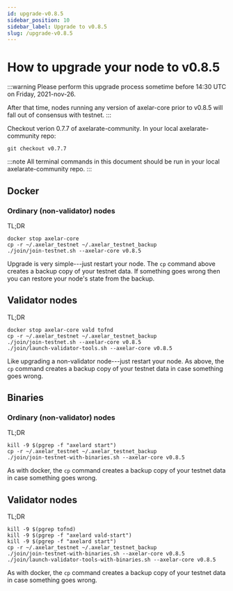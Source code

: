 ```yaml
---
id: upgrade-v0.8.5
sidebar_position: 10
sidebar_label: Upgrade to v0.8.5
slug: /upgrade-v0.8.5
---
```


# How to upgrade your node to v0.8.5

:::warning
Please perform this upgrade process sometime before 14:30 UTC on Friday, 2021-nov-26.

After that time, nodes running any version of axelar-core prior to v0.8.5 will fall out of consensus with testnet.
:::

Checkout verion 0.7.7 of axelarate-community.  In your local axelarate-community repo:
```
git checkout v0.7.7
```

:::note
All terminal commands in this document should be run in your local axelarate-community repo.
:::
## Docker

### Ordinary (non-validator) nodes

TL;DR
```
docker stop axelar-core
cp -r ~/.axelar_testnet ~/.axelar_testnet_backup
./join/join-testnet.sh --axelar-core v0.8.5
```

Upgrade is very simple---just restart your node.  The `cp` command above creates a backup copy of your testnet data.  If something goes wrong then you can restore your node's state from the backup.

## Validator nodes

TL;DR
```
docker stop axelar-core vald tofnd
cp -r ~/.axelar_testnet ~/.axelar_testnet_backup
./join/join-testnet.sh --axelar-core v0.8.5
./join/launch-validator-tools.sh --axelar-core v0.8.5
```

Like upgrading a non-validator node---just restart your node.  As above, the `cp` command creates a backup copy of your testnet data in case something goes wrong.

## Binaries

### Ordinary (non-validator) nodes

TL;DR
```
kill -9 $(pgrep -f "axelard start")
cp -r ~/.axelar_testnet ~/.axelar_testnet_backup
./join/join-testnet-with-binaries.sh --axelar-core v0.8.5
```

As with docker, the `cp` command creates a backup copy of your testnet data in case something goes wrong.

## Validator nodes

TL;DR
```
kill -9 $(pgrep tofnd)
kill -9 $(pgrep -f "axelard vald-start")
kill -9 $(pgrep -f "axelard start")
cp -r ~/.axelar_testnet ~/.axelar_testnet_backup
./join/join-testnet-with-binaries.sh --axelar-core v0.8.5
./join/launch-validator-tools-with-binaries.sh --axelar-core v0.8.5
```

As with docker, the `cp` command creates a backup copy of your testnet data in case something goes wrong.
